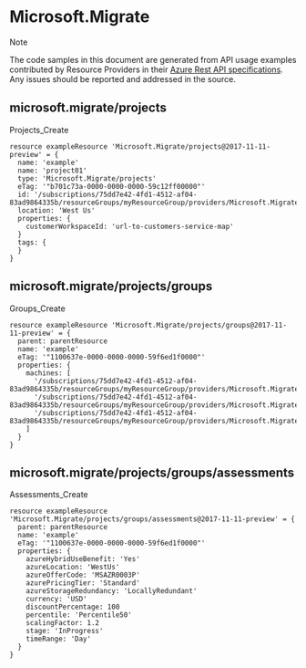 # Microsoft.Migrate
  
> [!NOTE]
> The code samples in this document are generated from API usage examples contributed by Resource Providers in their [Azure Rest API specifications](https://github.com/Azure/azure-rest-api-specs). Any issues should be reported and addressed in the source.


## microsoft.migrate/projects

Projects_Create
```bicep
resource exampleResource 'Microsoft.Migrate/projects@2017-11-11-preview' = {
  name: 'example'
  name: 'project01'
  type: 'Microsoft.Migrate/projects'
  eTag: '"b701c73a-0000-0000-0000-59c12ff00000"'
  id: '/subscriptions/75dd7e42-4fd1-4512-af04-83ad9864335b/resourceGroups/myResourceGroup/providers/Microsoft.Migrate/projects/project01'
  location: 'West Us'
  properties: {
    customerWorkspaceId: 'url-to-customers-service-map'
  }
  tags: {
  }
}
```

## microsoft.migrate/projects/groups

Groups_Create
```bicep
resource exampleResource 'Microsoft.Migrate/projects/groups@2017-11-11-preview' = {
  parent: parentResource 
  name: 'example'
  eTag: '"1100637e-0000-0000-0000-59f6ed1f0000"'
  properties: {
    machines: [
      '/subscriptions/75dd7e42-4fd1-4512-af04-83ad9864335b/resourceGroups/myResourceGroup/providers/Microsoft.Migrate/projects/project01/machines/amansing_vm1'
      '/subscriptions/75dd7e42-4fd1-4512-af04-83ad9864335b/resourceGroups/myResourceGroup/providers/Microsoft.Migrate/projects/project01/machines/amansing_vm2'
      '/subscriptions/75dd7e42-4fd1-4512-af04-83ad9864335b/resourceGroups/myResourceGroup/providers/Microsoft.Migrate/projects/project01/machines/amansing_vm3'
    ]
  }
}
```

## microsoft.migrate/projects/groups/assessments

Assessments_Create
```bicep
resource exampleResource 'Microsoft.Migrate/projects/groups/assessments@2017-11-11-preview' = {
  parent: parentResource 
  name: 'example'
  eTag: '"1100637e-0000-0000-0000-59f6ed1f0000"'
  properties: {
    azureHybridUseBenefit: 'Yes'
    azureLocation: 'WestUs'
    azureOfferCode: 'MSAZR0003P'
    azurePricingTier: 'Standard'
    azureStorageRedundancy: 'LocallyRedundant'
    currency: 'USD'
    discountPercentage: 100
    percentile: 'Percentile50'
    scalingFactor: 1.2
    stage: 'InProgress'
    timeRange: 'Day'
  }
}
```
